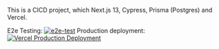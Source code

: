 This is a CICD project, which Next.js 13, Cypress, Prisma (Postgres) and Vercel.

E2e Testing: [![e2e-test](https://github.com/emhat098/cicd-nodejs-stack/actions/workflows/e2e-test.yaml/badge.svg?branch=main)](https://github.com/emhat098/cicd-nodejs-stack/actions/workflows/e2e-test.yaml)
Production deployment: [![Vercel Production Deployment](https://github.com/emhat098/cicd-nodejs-stack/actions/workflows/deploy-production.yaml/badge.svg)](https://github.com/emhat098/cicd-nodejs-stack/actions/workflows/deploy-production.yaml)


